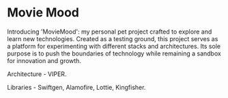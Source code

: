 # Movie Mood

Introducing 'MovieMood': my personal pet project crafted to explore and learn new technologies. Created as a testing ground, this project serves as a platform for experimenting with different stacks and architectures. Its sole purpose is to push the boundaries of technology while remaining a sandbox for innovation and growth.

Architecture - VIPER.

Libraries - Swiftgen, Alamofire, Lottie, Kingfisher.
